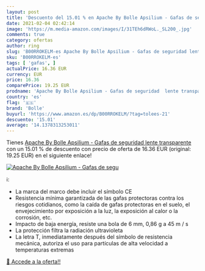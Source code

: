 ```yaml
---
layout: post
title: 'Descuento del 15.01 % en Apache By Bolle Apsilium - Gafas de segu'
date: 2021-02-04 02:42:14
image: 'https://m.media-amazon.com/images/I/31TEh6dRWoL._SL200_.jpg'
comments: true
category: ofertas
author: ring
slug: 'B00RROKELM-es Apache By Bolle Apsilium - Gafas de seguridad lente...'
sku: 'B00RROKELM-es'
tags: [ 'gafas', ]
actualPrice: 16.36 EUR
currency: EUR
price: 16.36
comparePrice: 19.25 EUR
prodname: 'Apache By Bolle Apsilium - Gafas de seguridad  lente transparente '
country: 'es'
flag: '🇪🇸'
brand: 'Bolle'
buyurl: 'https://www.amazon.es/dp/B00RROKELM/?tag=tolees-21'
descuento: '15.01'
average: '14.1378313253011'
---
```


Tienes [Apache By Bolle Apsilium - Gafas de seguridad  lente transparente ](https://www.amazon.es/dp/B00RROKELM/?tag=tolees-21) con un 15.01 % de descuento con precio de oferta de 16.36 EUR (original: 19.25 EUR) en el siguiente enlace!

[![Apache By Bolle Apsilium - Gafas de segu](https://m.media-amazon.com/images/I/31TEh6dRWoL._SL200_.jpg)](https://www.amazon.es/dp/B00RROKELM/?tag=tolees-21)

ℹ️:

- La marca del marco debe incluir el símbolo CE
- Resistencia mínima garantizada de las gafas protectoras contra los riesgos cotidianos, como la caída de gafas protectoras en el suelo, el envejecimiento por exposición a la luz, la exposición al calor o la corrosión, etc.
- Impacto de baja energía, resiste una bola de 6 mm, 0,86 g a 45 m / s
- La protección filtra la radiación ultravioleta
- La letra T, inmediatamente después del símbolo de resistencia mecánica, autoriza el uso para partículas de alta velocidad a temperaturas extremas

[🛒 Accede a la oferta!!](https://www.amazon.es/dp/B00RROKELM/?tag=tolees-21)
